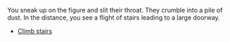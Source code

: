 You sneak up on the figure and slit their throat. They crumble into a pile of dust. In the distance, you see a flight of stairs leading to a large doorway.

* [Climb stairs](../3/1.md)
